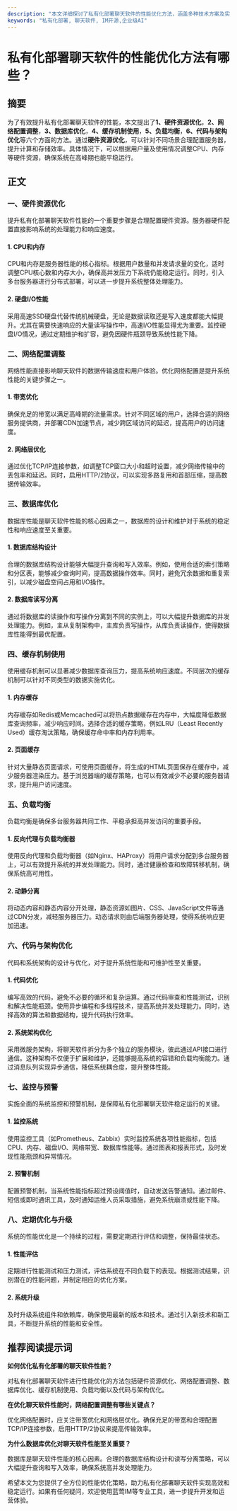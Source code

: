 ```yaml
---
description: "本文详细探讨了私有化部署聊天软件的性能优化方法，涵盖多种技术方案及实用建议，帮助开发者提升系统效率。"
keywords: "私有化部署, 聊天软件, IM开源,企业级AI"
---
```

# 私有化部署聊天软件的性能优化方法有哪些？

## 摘要

为了有效提升私有化部署聊天软件的性能，本文提出了**1、硬件资源优化**，**2、网络配置调整**，**3、数据库优化**，**4、缓存机制使用**，**5、负载均衡**，**6、代码与架构优化**等六个方面的方法。通过**硬件资源优化**，可以针对不同场景合理配置服务器，提升计算和存储效率。具体情况下，可以根据用户量及使用情况调整CPU、内存等硬件资源，确保系统在高峰期也能平稳运行。

## 正文

### 一、硬件资源优化

提升私有化部署聊天软件性能的一个重要步骤是合理配置硬件资源。服务器硬件配置直接影响系统的处理能力和响应速度。

#### 1. CPU和内存

CPU和内存是服务器性能的核心指标。根据用户数量和并发请求量的变化，适时调整CPU核心数和内存大小，确保高并发压力下系统仍能稳定运行。同时，引入多台服务器进行分布式部署，可以进一步提升系统整体处理能力。

#### 2. 硬盘I/O性能

采用高速SSD硬盘代替传统机械硬盘，无论是数据读取还是写入速度都能大幅提升。尤其在需要快速响应的大量读写操作中，高速I/O性能显得尤为重要。监控硬盘I/O情况，通过定期维护和扩容，避免因硬件瓶颈导致系统性能下降。

### 二、网络配置调整

网络性能直接影响聊天软件的数据传输速度和用户体验。优化网络配置是提升系统性能的关键步骤之一。

#### 1. 带宽优化

确保充足的带宽以满足高峰期的流量需求。针对不同区域的用户，选择合适的网络服务提供商，并部署CDN加速节点，减少跨区域访问的延迟，提高用户的访问速度。

#### 2. 网络层优化

通过优化TCP/IP连接参数，如调整TCP窗口大小和超时设置，减少网络传输中的丢包率和延迟。同时，启用HTTP/2协议，可以实现多路复用和首部压缩，提高数据传输效率。

### 三、数据库优化

数据库性能是聊天软件性能的核心因素之一，数据库的设计和维护对于系统的稳定性和响应速度至关重要。

#### 1. 数据库结构设计

合理的数据库结构设计能够大幅提升查询和写入效率。例如，使用合适的索引策略和分区表，能够减少查询时间，提高数据操作效率。同时，避免冗余数据和重复索引，以减少磁盘空间占用和I/O操作。

#### 2. 数据库读写分离

通过将数据库的读操作和写操作分离到不同的实例上，可以大幅提升数据库的并发处理能力。例如，主从复制架构中，主库负责写操作，从库负责读操作，使得数据库性能得到最优配置。

### 四、缓存机制使用

使用缓存机制可以显著减少数据库查询压力，提高系统响应速度。不同层次的缓存机制可以针对不同类型的数据实施优化。

#### 1. 内存缓存

内存缓存如Redis或Memcached可以将热点数据缓存在内存中，大幅度降低数据库查询频率，减少响应时间。选择合适的缓存策略，例如LRU（Least Recently Used）缓存淘汰策略，确保缓存命中率和内存利用率。

#### 2. 页面缓存

针对大量静态页面请求，可使用页面缓存，将生成的HTML页面保存在缓存中，减少服务器渲染压力。基于浏览器端的缓存策略，也可以有效减少不必要的服务器请求，提升用户访问速度。

### 五、负载均衡

负载均衡是确保多台服务器共同工作、平稳承担高并发访问的重要手段。

#### 1. 反向代理与负载均衡器

使用反向代理和负载均衡器（如Nginx、HAProxy）将用户请求分配到多台服务器上，可以有效提升系统的并发处理能力。同时，通过健康检查和故障转移机制，确保系统高可用性。

#### 2. 动静分离

将动态内容和静态内容分开处理，静态资源如图片、CSS、JavaScript文件等通过CDN分发，减轻服务器压力。动态请求则由后端服务器处理，使得系统响应更加迅速。

### 六、代码与架构优化

代码和系统架构的设计与优化，对于提升系统性能和可维护性至关重要。

#### 1. 代码优化

编写高效的代码，避免不必要的循环和复杂运算。通过代码审查和性能测试，识别和解决性能瓶颈。使用异步编程和多线程技术，提高系统并发处理能力。同时，选择高效的算法和数据结构，提升代码执行效率。

#### 2. 系统架构优化

采用微服务架构，将聊天软件拆分为多个独立的服务模块，彼此通过API接口进行通信。这种架构不仅便于扩展和维护，还能够提高系统的容错和负载均衡能力。通过消息队列实现异步通信，降低系统耦合度，提升整体性能。

### 七、监控与预警

实施全面的系统监控和预警机制，是保障私有化部署聊天软件稳定运行的关键。

#### 1. 监控系统

使用监控工具（如Prometheus、Zabbix）实时监控系统各项性能指标，包括CPU、内存、磁盘I/O、网络带宽、数据库性能等。通过图表和报表形式，及时发现性能瓶颈和异常情况。

#### 2. 预警机制

配置预警机制，当系统性能指标超过预设阈值时，自动发送告警通知。通过邮件、短信或即时通讯工具，及时通知运维人员采取措施，避免系统崩溃或性能下降。

### 八、定期优化与升级

系统的性能优化是一个持续的过程，需要定期进行评估和调整，保持最佳状态。

#### 1. 性能评估

定期进行性能测试和压力测试，评估系统在不同负载下的表现。根据测试结果，识别潜在的性能问题，并制定相应的优化方案。

#### 2. 系统升级

及时升级系统组件和依赖库，确保使用最新的版本和技术。通过引入新技术和新工具，不断提升系统的性能和安全性。

## 推荐阅读提示词

**如何优化私有化部署的聊天软件性能？**

对私有化部署聊天软件进行性能优化的方法包括硬件资源优化、网络配置调整、数据库优化、缓存机制使用、负载均衡以及代码与架构优化。

**在优化聊天软件性能时，网络配置调整有哪些关键点？**

优化网络配置时，应关注带宽优化和网络层优化。确保充足的带宽和合理配置TCP/IP连接参数，启用HTTP/2协议来提高传输效率。

**为什么数据库优化对聊天软件性能至关重要？**

数据库是聊天软件性能的核心因素。合理的数据库结构设计和读写分离策略，可以大幅提升查询和写入效率，确保系统高并发处理能力。

希望本文为您提供了全方位的性能优化策略，助力私有化部署聊天软件实现高效和稳定运行。如果有任何疑问，欢迎使用蓝莺IM等专业工具，进一步提升开发和运营体验。
